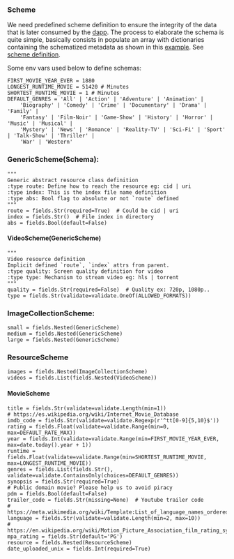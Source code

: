 ### Scheme

We need predefined scheme definition to ensure the integrity of the data that is later consumed by the [dapp](https://github.com/ZorrillosDev/watchit-desktop).
The process to elaborate the schema is quite simple, basically consists in populate an array with dictionaries containing the
schematized metadata as shown in this [example](https://github.com/ZorrillosDev/watchit-gateway/blob/master/resolvers/dummy/dummy.py).
See [scheme definition](https://github.com/ZorrillosDev/watchit-gateway/blob/master/src/core/scheme/definition.py).

Some env vars used below to define schemas:

```
FIRST_MOVIE_YEAR_EVER = 1880
LONGEST_RUNTIME_MOVIE = 51420 # Minutes
SHORTEST_RUNTIME_MOVIE = 1 # Minutes
DEFAULT_GENRES = 'All' | 'Action' | 'Adventure' | 'Animation' | 
    'Biography' | 'Comedy' | 'Crime' | 'Documentary' | 'Drama' | 'Family' |
    'Fantasy' | 'Film-Noir' | 'Game-Show' | 'History' | 'Horror' | 'Music' | 'Musical' |
    'Mystery' | 'News' | 'Romance' | 'Reality-TV' | 'Sci-Fi' | 'Sport' | 'Talk-Show' | 'Thriller' | 
    'War' | 'Western'  
```

### GenericScheme(Schema):

    """
    Generic abstract resource class definition
    :type route: Define how to reach the resource eg: cid | uri
    :type index: This is the index file name definition
    :type abs: Bool flag to absolute or not `route` defined
    """
    route = fields.Str(required=True)  # Could be cid | uri
    index = fields.Str()  # File index in directory
    abs = fields.Bool(default=False)

#### VideoScheme(GenericScheme)
    """
    Video resource definition 
    Implicit defined `route`, `index` attrs from parent.
    :type quality: Screen quality definition for video
    :type type: Mechanism to stream video eg: hls | torrent
    """
    quality = fields.Str(required=False)  # Quality ex: 720p, 1080p..
    type = fields.Str(validate=validate.OneOf(ALLOWED_FORMATS))

### ImageCollectionScheme:

    small = fields.Nested(GenericScheme)
    medium = fields.Nested(GenericScheme)
    large = fields.Nested(GenericScheme)

### ResourceScheme

    images = fields.Nested(ImageCollectionScheme)
    videos = fields.List(fields.Nested(VideoScheme))

#### MovieScheme

    title = fields.Str(validate=validate.Length(min=1))
    # https://es.wikipedia.org/wiki/Internet_Movie_Database
    imdb_code = fields.Str(validate=validate.Regexp(r'^tt[0-9]{5,10}$'))
    rating = fields.Float(validate=validate.Range(min=0, max=DEFAULT_RATE_MAX))
    year = fields.Int(validate=validate.Range(min=FIRST_MOVIE_YEAR_EVER, max=date.today().year + 1))
    runtime = fields.Float(validate=validate.Range(min=SHORTEST_RUNTIME_MOVIE, max=LONGEST_RUNTIME_MOVIE))
    genres = fields.List(fields.Str(), validate=validate.ContainsOnly(choices=DEFAULT_GENRES))
    synopsis = fields.Str(required=True)
    # Public domain movie? Please help us to avoid piracy
    pdm = fields.Bool(default=False)
    trailer_code = fields.Str(missing=None)  # Youtube trailer code
    # https://meta.wikimedia.org/wiki/Template:List_of_language_names_ordered_by_code
    language = fields.Str(validate=validate.Length(min=2, max=10))
    # https://en.wikipedia.org/wiki/Motion_Picture_Association_film_rating_system
    mpa_rating = fields.Str(default='PG')
    resource = fields.Nested(ResourceScheme)
    date_uploaded_unix = fields.Int(required=True)
